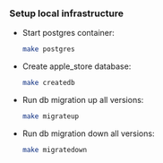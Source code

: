 ### Setup local infrastructure

- Start postgres container:

  ```bash
  make postgres
  ```

- Create apple_store database:

  ```bash
  make createdb
  ```

- Run db migration up all versions:

  ```bash
  make migrateup
  ```

- Run db migration down all versions:

  ```bash
  make migratedown
  ```
